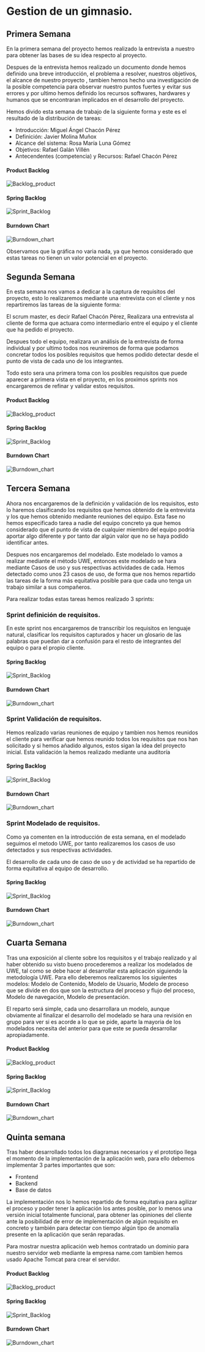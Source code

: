 # Gestion de un gimnasio.

## Primera Semana
En la primera semana del proyecto hemos realizado la entrevista a nuestro para obtener las bases de su idea respecto al proyecto.

Despues de la entrevista hemos realizado un documento donde hemos definido una breve introducción, el problema a resolver, nuestros objetivos, el alcance de nuestro proyecto
, tambien hemos hecho una investigación de la posible competencia para observar nuestro puntos fuertes y evitar sus errores y por ultimo hemos definido los recursos softwares,
hardwares y humanos que se encontraran implicados en el desarrollo del proyecto.

Hemos divido esta semana de trabajo de la siguiente forma y este es el resultado de la distribución de tareas:

  * Introducción: Miguel Ángel Chacón Pérez
  * Definición: Javier Molina Muñox
  * Alcance del sistema: Rosa María Luna Gómez
  * Objetivos: Rafael Galán Villén
  * Antecendentes (competencia) y Recursos: Rafael Chacón Pérez


#### Product Backlog
![Backlog_product](/SCRUM/CapturasSprint/backlogpractica1.png)
#### Spring Backlog
![Sprint_Backlog](/SCRUM/CapturasSprint/sprintbacklog1.png)
#### Burndown Chart
![Burndown_chart](/SCRUM/CapturasSprint/burndownchart1.png)

Observamos que la gráfica no varia nada, ya que hemos considerado que estas tareas no tienen un valor potencial en el proyecto.

## Segunda Semana

En esta semana nos vamos a dedicar a la captura de requisitos del proyecto, esto lo realizaremos mediante una entrevista con el cliente y nos repartiremos las tareas de la siguiente forma:

El scrum master, es decir Rafael Chacón Pérez, Realizara una entrevista al cliente de forma que actuara como intermediario entre el equipo y el cliente que ha pedido el proyecto.

Despues todo el equipo, realizara un análisis de la entrevista de forma individual y por ultimo todos nos reuniremos de forma que podamos concretar todos los posibles requisitos que hemos podido detectar desde el punto de vista de cada uno de los integrantes.

Todo esto sera una primera toma con los posibles requisitos que puede aparecer a primera vista en el proyecto, en los proximos sprints nos encargaremos de refinar y validar estos requisitos.

#### Product Backlog
![Backlog_product](/SCRUM/CapturasSprint/backlogpractica2.png)
#### Spring Backlog
![Sprint_Backlog](/SCRUM/CapturasSprint/sprintbacklog2.png)
#### Burndown Chart
![Burndown_chart](/SCRUM/CapturasSprint/burndownchart3.png)

## Tercera Semana

Ahora nos encargaremos de la definición y validación de los requisitos, esto lo haremos clasificando los requisitos que hemos obtenido de la entrevista y los que hemos obtenido mediante reuniones del equipo. Esta fase no hemos especificado tarea a nadie del equipo concreto ya que hemos considerado que el punto de vista de cualquier miembro del equipo podria aportar algo diferente y por tanto dar algún valor que no se haya podido identificar antes.

Despues nos encargaremos del modelado. Este modelado lo vamos a realizar mediante el método UWE, entonces este modelado se hara mediante Casos de uso y sus respectivas actividades de cada. Hemos detectado como unos 23 casos de uso, de forma que nos hemos repartido las tareas de la forma más equitativa posible para que cada uno tenga un trabajo similar a sus compañeros.

Para realizar todas estas tareas hemos realizado 3 sprints:

### Sprint definición de requisitos.

En este sprint nos encargaremos de transcribir los requisitos en lenguaje natural, clasificar los requisitos capturados y hacer un glosario de las palabras que puedan dar a confusión para el resto de integrantes del equipo o para el propio cliente.

#### Spring Backlog
![Sprint_Backlog](/SCRUM/CapturasSprint/sprintdefinicionrequisitos.png)
#### Burndown Chart
![Burndown_chart](/SCRUM/CapturasSprint/burndownchartdefinición.png)

### Sprint Validación de requisitos.

Hemos realizado varias reuniones de equipo y tambien nos hemos reunidos el cliente para verificar que hemos reunido todos los requisitos que nos han solicitado y si hemos añadido algunos, estos sigan la idea del proyecto inicial. Esta validación la hemos realizado mediante una auditoría

#### Spring Backlog
![Sprint_Backlog](/SCRUM/CapturasSprint/sprintvalidacion.png)
#### Burndown Chart
![Burndown_chart](/SCRUM/CapturasSprint/burndownchartvalidacion.png)

### Sprint Modelado de requisitos.

Como ya comenten en la introducción de esta semana, en el modelado seguimos el metodo UWE, por tanto realizaremos los casos de uso detectados y sus respectivas actividades.

El desarrollo de cada uno de caso de uso y de actividad se ha repartido de forma equitativa al equipo de desarrollo.

#### Spring Backlog
![Sprint_Backlog](/SCRUM/CapturasSprint/sprintmodelado.png)
#### Burndown Chart
![Burndown_chart](/SCRUM/CapturasSprint/burndownchartmodelado.png)

## Cuarta Semana

Tras una exposición al cliente sobre los requisitos y el trabajo realizado y al haber obtenido su visto bueno procederemos a realizar los modelados de UWE, tal como se debe hacer al desarrollar esta aplicación siguiendo la metodología UWE.
Para ello deberemos realizaremos los siguientes modelos: Modelo de Contenido, Modelo de Usuario, Modelo de proceso que se divide en dos que son la estructura del proceso y flujo del proceso, Modelo de navegación, Modelo de presentación.

El reparto será simple, cada uno desarrollara un modelo, aunque obviamente al finalizar el desarrollo del modelado se hara una revisión en grupo para ver si es acorde a lo que se pide, aparte la mayoria de los modelados necesita del anterior para que este se pueda desarrollar apropiadamente.


#### Product Backlog
![Backlog_product](/SCRUM/CapturasSprint/backlogDiagramasUWE.png)
#### Spring Backlog
![Sprint_Backlog](/SCRUM/CapturasSprint/SprintBacklogDiagramasUWE.png)
#### Burndown Chart
![Burndown_chart](/SCRUM/CapturasSprint/burndownchartDiagramasUWE.png)

## Quinta semana

Tras haber desarrollado todos los diagramas necesarios y el prototipo llega el momento de la implementación de la aplicación web, para ello debemos implementar 3 partes importantes que son:
 
 * Frontend
 * Backend
 * Base de datos

La implementación nos lo hemos repartido de forma equitativa para agilizar el proceso y poder tener la aplicación los antes posible, por lo menos una versión inicial totalmente funcional, para obtener las opiniones del cliente ante la posibilidad de error de implementación de algún requisito en concreto y también para detectar con tiempo algún tipo de anomalía presente en la aplicación que serán reparadas.

Para mostrar nuestra aplicación web hemos contratado un dominio para nuestro servidor web mediante la empresa name.com tambien hemos usado Apache Tomcat para crear el servidor.

#### Product Backlog
![Backlog_product](/SCRUM/CapturasSprint/BacklogImplementación.png)
#### Spring Backlog
![Sprint_Backlog](/SCRUM/CapturasSprint/SprintBacklogImplementación.png)
#### Burndown Chart
![Burndown_chart](/SCRUM/CapturasSprint/BurndownChartImplementación.png)
